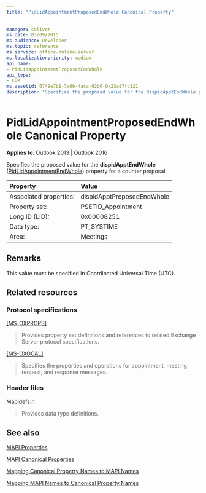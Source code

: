 ```yaml
---
title: "PidLidAppointmentProposedEndWhole Canonical Property"
 
 
manager: soliver
ms.date: 03/09/2015
ms.audience: Developer
ms.topic: reference
ms.service: office-online-server
ms.localizationpriority: medium
api_name:
- PidLidAppointmentProposedEndWhole
api_type:
- COM
ms.assetid: 6749e7b1-7a66-4aca-92b0-9a23a87fc121
description: "Specifies the proposed value for the dispidApptEndWhole property for a counter proposal. This value must be specified in UTC."
---
```


# PidLidAppointmentProposedEndWhole Canonical Property

  
  
**Applies to**: Outlook 2013 | Outlook 2016 
  
Specifies the proposed value for the **dispidApptEndWhole** ([PidLidAppointmentEndWhole](pidlidappointmentendwhole-canonical-property.md)) property for a counter proposal.
  
|Property |Value |
|:-----|:-----|
|Associated properties:  <br/> |dispidApptProposedEndWhole  <br/> |
|Property set:  <br/> |PSETID_Appointment  <br/> |
|Long ID (LID):  <br/> |0x00008251  <br/> |
|Data type:  <br/> |PT_SYSTIME  <br/> |
|Area:  <br/> |Meetings  <br/> |
   
## Remarks

This value must be specified in Coordinated Universal Time (UTC).
  
## Related resources

### Protocol specifications

[[MS-OXPROPS]](https://msdn.microsoft.com/library/f6ab1613-aefe-447d-a49c-18217230b148%28Office.15%29.aspx)
  
> Provides property set definitions and references to related Exchange Server protocol specifications.
    
[[MS-OXOCAL]](https://msdn.microsoft.com/library/09861fde-c8e4-4028-9346-e7c214cfdba1%28Office.15%29.aspx)
  
> Specifies the properties and operations for appointment, meeting request, and response messages.
    
### Header files

Mapidefs.h
  
> Provides data type definitions.
    
## See also



[MAPI Properties](mapi-properties.md)
  
[MAPI Canonical Properties](mapi-canonical-properties.md)
  
[Mapping Canonical Property Names to MAPI Names](mapping-canonical-property-names-to-mapi-names.md)
  
[Mapping MAPI Names to Canonical Property Names](mapping-mapi-names-to-canonical-property-names.md)

